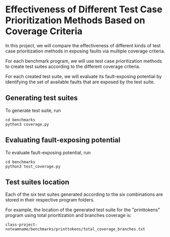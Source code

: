 # Effectiveness of Different Test Case Prioritization Methods Based on Coverage Criteria
In this project, we will compare the effectiveness of different kinds of test case prioritization methods in exposing faults via multiple coverage criteria. 

For each benchmark program, we will use test case prioritization methods to create test
suites according to the different coverage criteria.


For each created test suite, we will evaluate its fault-exposing potential by identifying the set of available faults that are exposed by the test suite.

## Generating test suites
To generate test suite, run

```shell
cd benchmarks
python3 coverage.py
```

## Evaluating fault-exposing potential
To evaluate fault-exposing potential, run

```
cd benchmarks
python3 test_coverage.py
```
## Test suites location
Each of the six test suites generated according to the six combinations are stored in their respective program folders.

For example, the location of the generated test suite for the "printtokens" program using total prioritization and branches coverage is:

```
class-project-noteamname/benchmarks/printtokens/total_coverage_branches.txt

```
